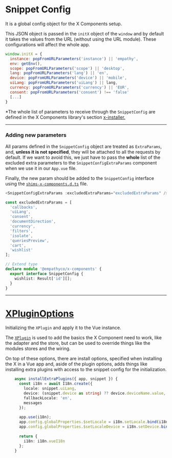 <div grid="~ cols-6 gap-4">

  <div class="col-start-1 col-span-1">
  <CustomizeIndex :currentItem="0" :nextPage="54"/>
  </div>
  
  <div class="col-start-2 col-span-5">

  # Snippet Config
It is a global config object for the X Components setup.

This JSON object is passed in the <code>initX</code> object of the <code>window</code> and by default it takes the values from the URL (without using the URL module).
These configurations will affect the whole app.

```js
window.initX = {
  instance: popFromURLParameters('instance') || 'empathy',
  env: getEnv(),
  scope: popFromURLParameters('scope') || 'desktop',
  lang: popFromURLParameters('lang') || 'en',
  device: popFromURLParameters('device') || 'mobile',
  uiLang: popFromURLParameters('uiLang') || lang,
  currency: popFromURLParameters('currency') || 'EUR',
  consent: popFromURLParameters('consent') !== 'false'
  [...]
}
```

<p class="description !mt-0">
  *The whole list of parameters to receive through the <code>SnippetConfig</code> are defined in the X Components library's section 
  <a href="https://github.com/empathyco/x/blob/main/packages/x-components/src/x-installer/api/api.types.ts">x-installer.</a>
</p>

</div>
</div>

---

<div grid="~ cols-6 gap-4">

  <div class="col-start-1 col-span-1">
  <CustomizeIndex :currentItem="0" :nextPage="55"/>
  </div>

  <div class="col-start-2 col-span-5">

### **Adding new parameters**
<p>
  All params defined in the <code>SnippetConfig</code> object are treated as <code>ExtraParams</code>, and, <b>unless it is not specified</b>, they will be attached to all the requests by default. If we want to avoid this, we just have to pass the <b>whole</b> list of the excluded extra parameters to the <code>SnippetConfigExtraParams</code> component when we use it in our <code>App.vue</code> file.
</p>
<p>
  Finally, the new param should be added to the <code>SnippetConfig</code> interface using the <a href="https://github.com/empathyco/x-archetype/blob/main/src/shims-x-components.d.ts"><code>shims-x-components.d.ts</code></a> file.
</p>

``` ts
<SnippetConfigExtraParams :excludedExtraParams="excludedExtraParams" />

const excludedExtraParams = [
  'callbacks',
  'uiLang',
  'consent',
  'documentDirection',
  'currency',
  'filters',
  'isolate',
  'queriesPreview',
  'cart',
  'wishlist'
];

// Extend type
declare module '@empathyco/x-components' {
  export interface SnippetConfig {
    wishlist: Result['id'][];
  }
}
```

</div>
</div>

---

<div grid="~ cols-6 gap-4">

  <div class="col-start-1 col-span-1">
  <CustomizeIndex :currentItem="0" :nextPage="56"/>
  </div>
  
  <div class="col-start-2 col-span-5">

# [XPluginOptions](https://github.com/empathyco/x/blob/main/packages/x-components/src/plugins/x-plugin.types.ts#L35)
Initializing the `XPlugin` and apply it to the Vue instance.

The [`XPlugin`](https://github.com/empathyco/x/blob/main/packages/x-components/src/plugins/x-plugin.ts) is used to add the basics the X Component need to work, like the adapter and the store, but can be used to override things like the modules stores and the wiring.

On top of these options, there are install options, specified when installing the X in a Vue app and,
aside of the plugin options, adds things like installing extra plugins with access to the snippet config for the initialization.

```ts
    async installExtraPlugins({ app, snippet }) {
      const i18n = await I18n.create({
        locale: snippet.uiLang,
        device: (snippet.device as string) ?? device.deviceName.value,
        fallbackLocale: 'en',
        messages
      });
    
      app.use(i18n);
      app.config.globalProperties.$setLocale = i18n.setLocale.bind(i18n);
      app.config.globalProperties.$setLocaleDevice = i18n.setDevice.bind(i18n);
    
      return {
        i18n: i18n.vueI18n
      };
    }
```

</div>
</div>

